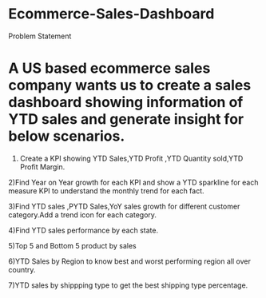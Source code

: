 # Ecommerce-Sales-Dashboard
Problem Statement
# A US based ecommerce sales company wants us to create a sales dashboard showing information of YTD sales and generate insight for below scenarios.

1) Create a KPI showing YTD Sales,YTD Profit ,YTD Quantity sold,YTD Profit Margin.

2)Find Year on Year growth for each KPI and show a YTD sparkline for each measure KPI to understand the monthly trend for each fact.

3)Find YTD sales ,PYTD Sales,YoY sales growth for different customer category.Add a trend icon for each category.

4)Find YTD sales performance by each state.

5)Top 5 and Bottom 5 product by sales

6)YTD Sales by Region to know best and worst performing region all over country.

7)YTD sales by shippping type to get the best shipping type percentage.
